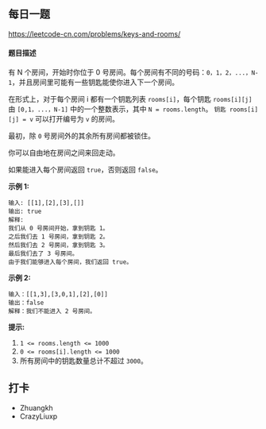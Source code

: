 ## 每日一题
https://leetcode-cn.com/problems/keys-and-rooms/

#### 题目描述

有 N 个房间，开始时你位于 0 号房间。每个房间有不同的号码：```0，1，2，...，N-1```，并且房间里可能有一些钥匙能使你进入下一个房间。

在形式上，对于每个房间 i 都有一个钥匙列表 ```rooms[i]```，每个钥匙 ```rooms[i][j]``` 由 ```[0,1，...，N-1]``` 中的一个整数表示，其中 ```N = rooms.length```。 ```钥匙 rooms[i][j] = v``` 可以打开编号为 ```v``` 的房间。

最初，除 ```0``` 号房间外的其余所有房间都被锁住。

你可以自由地在房间之间来回走动。

如果能进入每个房间返回 ```true```，否则返回 ```false```。

**示例 1:**

```
输入: [[1],[2],[3],[]]
输出: true
解释:  
我们从 0 号房间开始，拿到钥匙 1。
之后我们去 1 号房间，拿到钥匙 2。
然后我们去 2 号房间，拿到钥匙 3。
最后我们去了 3 号房间。
由于我们能够进入每个房间，我们返回 true。
```

**示例 2:**

```
输入：[[1,3],[3,0,1],[2],[0]]
输出：false
解释：我们不能进入 2 号房间。
```

**提示:**

1. ```1 <= rooms.length <= 1000```
2. ```0 <= rooms[i].length <= 1000```
3. 所有房间中的钥匙数量总计不超过 ```3000```。

## 打卡

- Zhuangkh
- CrazyLiuxp
